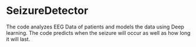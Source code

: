 # SeizureDetector

The code analyzes EEG Data of patients and models the data using Deep learning. The code predicts when the seizure will occur as well as how long it will last.
